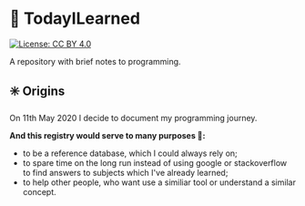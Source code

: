 # :notebook: TodayILearned
[![License: CC BY 4.0](https://img.shields.io/badge/License-CC%20BY%204.0-lightgrey.svg)](https://creativecommons.org/licenses/by/4.0/)

A repository with brief notes to programming.

## :eight_spoked_asterisk: Origins
On 11th May 2020 I decide to document my programming journey.  
  
**And this registry would serve to many purposes :dart::** 
* to be a reference database, which I could always rely on;
* to spare time on the long run instead of using google or stackoverflow to find answers to subjects which I've already learned;
* to help other people, who want use a similiar tool or understand a similar concept.
